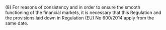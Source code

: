 (8) For reasons of consistency and in order to ensure the smooth functioning of the financial markets, it is necessary that this Regulation and the provisions laid down in Regulation (EU) No 600/2014 apply from the same date.